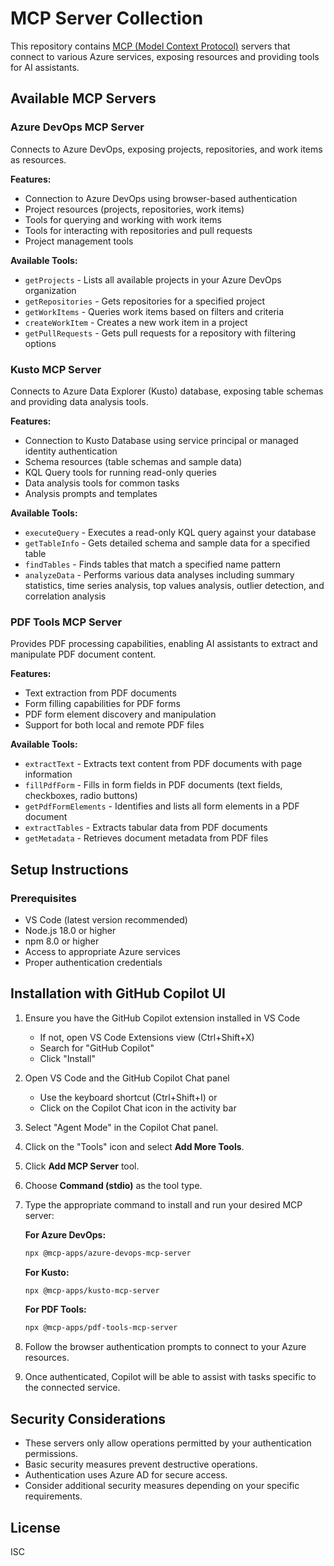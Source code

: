 # MCP Server Collection

This repository contains [MCP (Model Context Protocol)](https://modelcontextprotocol.io/) servers that connect to various Azure services, exposing resources and providing tools for AI assistants.

## Available MCP Servers

### Azure DevOps MCP Server

Connects to Azure DevOps, exposing projects, repositories, and work items as resources.

**Features:**
- Connection to Azure DevOps using browser-based authentication
- Project resources (projects, repositories, work items)
- Tools for querying and working with work items
- Tools for interacting with repositories and pull requests
- Project management tools

**Available Tools:**
- `getProjects` - Lists all available projects in your Azure DevOps organization
- `getRepositories` - Gets repositories for a specified project
- `getWorkItems` - Queries work items based on filters and criteria
- `createWorkItem` - Creates a new work item in a project
- `getPullRequests` - Gets pull requests for a repository with filtering options

### Kusto MCP Server

Connects to Azure Data Explorer (Kusto) database, exposing table schemas and providing data analysis tools.

**Features:**
- Connection to Kusto Database using service principal or managed identity authentication
- Schema resources (table schemas and sample data)
- KQL Query tools for running read-only queries
- Data analysis tools for common tasks
- Analysis prompts and templates

**Available Tools:**
- `executeQuery` - Executes a read-only KQL query against your database
- `getTableInfo` - Gets detailed schema and sample data for a specified table
- `findTables` - Finds tables that match a specified name pattern
- `analyzeData` - Performs various data analyses including summary statistics, time series analysis, top values analysis, outlier detection, and correlation analysis

### PDF Tools MCP Server

Provides PDF processing capabilities, enabling AI assistants to extract and manipulate PDF document content.

**Features:**
- Text extraction from PDF documents
- Form filling capabilities for PDF forms
- PDF form element discovery and manipulation
- Support for both local and remote PDF files

**Available Tools:**
- `extractText` - Extracts text content from PDF documents with page information
- `fillPdfForm` - Fills in form fields in PDF documents (text fields, checkboxes, radio buttons)
- `getPdfFormElements` - Identifies and lists all form elements in a PDF document
- `extractTables` - Extracts tabular data from PDF documents
- `getMetadata` - Retrieves document metadata from PDF files

## Setup Instructions

### Prerequisites

- VS Code (latest version recommended)
- Node.js 18.0 or higher
- npm 8.0 or higher
- Access to appropriate Azure services
- Proper authentication credentials

## Installation with GitHub Copilot UI

1. Ensure you have the GitHub Copilot extension installed in VS Code
   - If not, open VS Code Extensions view (Ctrl+Shift+X)
   - Search for "GitHub Copilot"
   - Click "Install"

2. Open VS Code and the GitHub Copilot Chat panel
   - Use the keyboard shortcut (Ctrl+Shift+I) or
   - Click on the Copilot Chat icon in the activity bar

3. Select "Agent Mode" in the Copilot Chat panel.

4. Click on the "Tools" icon and select **Add More Tools**.

5. Click **Add MCP Server** tool.

6. Choose **Command (stdio)** as the tool type.

7. Type the appropriate command to install and run your desired MCP server:

   **For Azure DevOps:**
   ```bash
   npx @mcp-apps/azure-devops-mcp-server
   ```

   **For Kusto:**
   ```bash
   npx @mcp-apps/kusto-mcp-server
   ```
   
   **For PDF Tools:**
   ```bash
   npx @mcp-apps/pdf-tools-mcp-server
   ```

8. Follow the browser authentication prompts to connect to your Azure resources.

9. Once authenticated, Copilot will be able to assist with tasks specific to the connected service.

## Security Considerations

- These servers only allow operations permitted by your authentication permissions.
- Basic security measures prevent destructive operations.
- Authentication uses Azure AD for secure access.
- Consider additional security measures depending on your specific requirements.

## License

ISC
